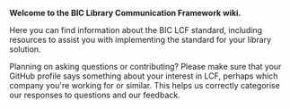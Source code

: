**Welcome to the BIC Library Communication Framework wiki.**

Here you can find information about the BIC LCF standard, including resources to assist you with implementing the standard for your library solution.  

Planning on asking questions or contributing? Please make sure that your GitHub profile says something about your interest in LCF, perhaps which company you're working for or similar. This helps us correctly categorise our responses to questions and our feedback.